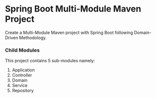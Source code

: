 # Spring Boot Multi-Module Maven Project

Create a Multi-Module Maven project with Spring Boot following Domain-Driven Methodology.

### Child Modules

This project contains 5 sub-modules namely:
1. Application
1. Controller
1. Domain
1. Service
1. Repository
